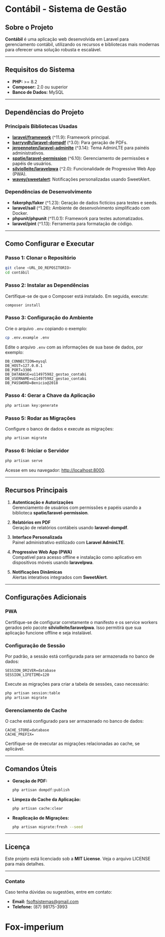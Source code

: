 
# Contábil - Sistema de Gestão

## Sobre o Projeto

**Contábil** é uma aplicação web desenvolvida em Laravel para gerenciamento contábil, utilizando os recursos e bibliotecas mais modernas para oferecer uma solução robusta e escalável.

---

## Requisitos do Sistema

- **PHP:** >= 8.2  
- **Composer:** 2.0 ou superior  
- **Banco de Dados:** MySQL

---

## Dependências do Projeto

### Principais Bibliotecas Usadas
- [**laravel/framework**](https://laravel.com/) (^11.9): Framework principal.
- [**barryvdh/laravel-dompdf**](https://github.com/barryvdh/laravel-dompdf) (^3.0): Para geração de PDFs.
- [**jeroennoten/laravel-adminlte**](https://github.com/JeroenNoten/Laravel-AdminLTE) (^3.14): Tema AdminLTE para painéis administrativos.
- [**spatie/laravel-permission**](https://github.com/spatie/laravel-permission) (^6.10): Gerenciamento de permissões e papéis de usuários.
- [**silviolleite/laravelpwa**](https://github.com/SilvioMoreto/laravel-pwa) (^2.0): Funcionalidade de Progressive Web App (PWA).
- [**wavey/sweetalert**](https://github.com/WaveyTeam/sweetalert): Notificações personalizadas usando SweetAlert.

### Dependências de Desenvolvimento
- **fakerphp/faker** (^1.23): Geração de dados fictícios para testes e seeds.  
- **laravel/sail** (^1.26): Ambiente de desenvolvimento simplificado com Docker.  
- **phpunit/phpunit** (^11.0.1): Framework para testes automatizados.  
- **laravel/pint** (^1.13): Ferramenta para formatação de código.

---

## Como Configurar e Executar

### Passo 1: Clonar o Repositório
```bash
git clone <URL_DO_REPOSITORIO>
cd contábil
```

### Passo 2: Instalar as Dependências
Certifique-se de que o Composer está instalado. Em seguida, execute:
```bash
composer install
```

### Passo 3: Configuração do Ambiente
Crie o arquivo `.env` copiando o exemplo:
```bash
cp .env.example .env
```
Edite o arquivo `.env` com as informações de sua base de dados, por exemplo:
```
DB_CONNECTION=mysql
DB_HOST=127.0.0.1
DB_PORT=3306
DB_DATABASE=u114975982_gestao_contabi
DB_USERNAME=u114975982_gestao_contabi
DB_PASSWORD=Benicio@2018
```

### Passo 4: Gerar a Chave da Aplicação
```bash
php artisan key:generate
```

### Passo 5: Rodar as Migrações
Configure o banco de dados e execute as migrações:
```bash
php artisan migrate
```

### Passo 6: Iniciar o Servidor
```bash
php artisan serve
```
Acesse em seu navegador: [http://localhost:8000](http://localhost:8000).

---

## Recursos Principais

1. **Autenticação e Autorizações**  
   Gerenciamento de usuários com permissões e papéis usando a biblioteca **spatie/laravel-permission**.

2. **Relatórios em PDF**  
   Geração de relatórios contábeis usando **laravel-dompdf**.

3. **Interface Personalizada**  
   Painel administrativo estilizado com **Laravel AdminLTE**.

4. **Progressive Web App (PWA)**  
   Compatível para acesso offline e instalação como aplicativo em dispositivos móveis usando **laravelpwa**.

5. **Notificações Dinâmicas**  
   Alertas interativos integrados com **SweetAlert**.

---

## Configurações Adicionais

### PWA
Certifique-se de configurar corretamente o manifesto e os service workers gerados pelo pacote **silviolleite/laravelpwa**. Isso permitirá que sua aplicação funcione offline e seja instalável.

### Configuração de Sessão
Por padrão, a sessão está configurada para ser armazenada no banco de dados:
```env
SESSION_DRIVER=database
SESSION_LIFETIME=120
```
Execute as migrações para criar a tabela de sessões, caso necessário:
```bash
php artisan session:table
php artisan migrate
```

### Gerenciamento de Cache
O cache está configurado para ser armazenado no banco de dados:
```env
CACHE_STORE=database
CACHE_PREFIX=
```
Certifique-se de executar as migrações relacionadas ao cache, se aplicável.

---

## Comandos Úteis

- **Geração de PDF:**
  ```bash
  php artisan dompdf:publish
  ```
- **Limpeza do Cache da Aplicação:**
  ```bash
  php artisan cache:clear
  ```
- **Reaplicação de Migrações:**
  ```bash
  php artisan migrate:fresh --seed
  ```

---

## Licença

Este projeto está licenciado sob a **MIT License**. Veja o arquivo LICENSE para mais detalhes.

--- 

### Contato

Caso tenha dúvidas ou sugestões, entre em contato:
- **Email:** fsoftsistemas@gmail.com  
- **Telefone:** (87) 98175-3993
# Fox-imperium
